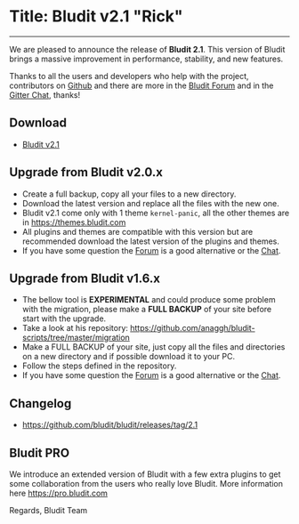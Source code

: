 # Title: Bludit v2.1 "Rick"
<!-- Date: 2017-12-27 22:00:00 -->
---
We are pleased to announce the release of **Bludit 2.1**. This version of Bludit brings a massive improvement in performance, stability, and new features.

Thanks to all the users and developers who help with the project, contributors on [Github](https://github.com/bludit/bludit/graphs/contributors) and there are more in the [Bludit Forum](https://forum.bludit.com) and in the [Gitter Chat](https://gitter.im/bludit/support), thanks!

<!-- pagebreak -->

## Download
- [Bludit v2.1](https://df6m0u2ovo2fu.cloudfront.net/builds/bludit-v2.1.zip)

## Upgrade from Bludit v2.0.x
- Create a full backup, copy all your files to a new directory.
- Download the latest version and replace all the files with the new one.
- Bludit v2.1 come only with 1 theme `kernel-panic`, all the other themes are in https://themes.bludit.com
- All plugins and themes are compatible with this version but are recommended download the latest version of the plugins and themes.
- If you have some question the [Forum](https://forum.bludit.org) is a good alternative or the [Chat](https://gitter.im/bludit/support).

## Upgrade from Bludit v1.6.x
- The bellow tool is **EXPERIMENTAL** and could produce some problem with the migration, please make a **FULL BACKUP** of your site before start with the upgrade.
- Take a look at his repository: https://github.com/anaggh/bludit-scripts/tree/master/migration
- Make a FULL BACKUP of your site, just copy all the files and directories on a new directory and if possible download it to your PC.
- Follow the steps defined in the repository.
- If you have some question the [Forum](https://forum.bludit.org) is a good alternative or the [Chat](https://gitter.im/bludit/support).

## Changelog
- https://github.com/bludit/bludit/releases/tag/2.1

## Bludit PRO
We introduce an extended version of Bludit with a few extra plugins to get some collaboration from the users who really love Bludit.
More information here https://pro.bludit.com

Regards,
Bludit Team